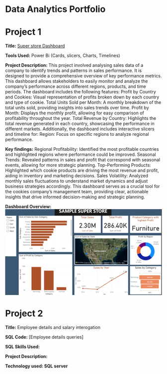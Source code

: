 # Data Analytics Portfolio
# Project 1

**Title:** [Super store Dashboard](https://github.com/Bonifacenwa/bnwanganga.github.io/blob/main/SUPERSTORE%20DASHBOARD.pbix)

**Tools Used:** Power Bi (Cards, slicers, Charts, Timelines)

**Project Description:** This project involved analysing sales data of a company to identify trends and patterns in sales performance. It is designed to provide a comprehensive overview of key performance metrics. This dashboard allows stakeholders to easily monitor and analyze the company’s performance across different regions, products, and time periods. The dashboard includes the following features:
Profit by Country and Cookies: Visual representation of profits broken down by each country and type of cookie.
Total Units Sold per Month: A monthly breakdown of the total units sold, providing insights into sales trends over time.
Profit by Month: Displays the monthly profit, allowing for easy comparison of profitability throughout the year.
Total Revenue by Country: Highlights the total revenue generated in each country, showcasing the performance in different markets.
Additionally, the dashboard includes interactive slicers and timeline for:
Region: Focus on specific regions to analyze regional performance.

**Key findings:** Regional Profitability: Identified the most profitable countries and highlighted regions where performance could be improved.
Seasonal Trends: Revealed patterns in sales and profit that correspond with seasonal events, allowing for more strategic planning.
Top-Performing Products: Highlighted which cookie products are driving the most revenue and profit, aiding in inventory and marketing decisions.
Sales Volatility: Analyzed monthly sales fluctuations to understand market dynamics and adjust business strategies accordingly.
This dashboard serves as a crucial tool for the cookies company’s management team, providing clear, actionable insights that drive informed decision-making and strategic planning.

**Dashboard Overview:** 
![superstoredashboard](superstoredashboard.png)

# Project 2
**Title:** Employee details and salary interogation

**SQL Code:** [Employee details queries]

**SQL Skills Used:**

**Project Description:**

**Technology used: SQL server**

